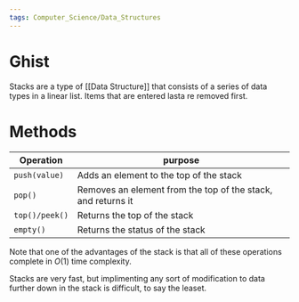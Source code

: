 ```yaml
---
tags: Computer_Science/Data_Structures
---
```


# Ghist

Stacks are a type of [[Data Structure]] that consists of a series of data types in a linear list. Items that are entered lasta re removed first.

# Methods

| Operation      | purpose                                                      |
| -------------- | ------------------------------------------------------------ |
| `push(value)`  | Adds an element to the top of the stack                      |
| `pop()`        | Removes an element from the top of the stack, and returns it |
| `top()/peek()` | Returns the top of the stack                                 |
| `empty()`      | Returns the status of the stack                              |

Note that one of the advantages of the stack is that all of these operations complete in $O(1)$ time complexity.

Stacks are very fast, but implimenting any sort of modification to data further down in the stack is difficult, to say the leaset.